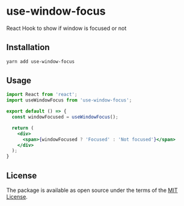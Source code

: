 # use-window-focus

React Hook to show if window is focused or not

## Installation

```sh
yarn add use-window-focus
```

## Usage

```jsx
import React from 'react';
import useWindowFocus from 'use-window-focus';

export default () => {
  const windowFocused = useWindowFocus();

  return (
    <div>
      <span>{windowFocused ? 'Focused' : 'Not focused'}</span>
    </div>
  );
}
```

## License

The package is available as open source under the terms of the [MIT License](https://opensource.org/licenses/MIT).
